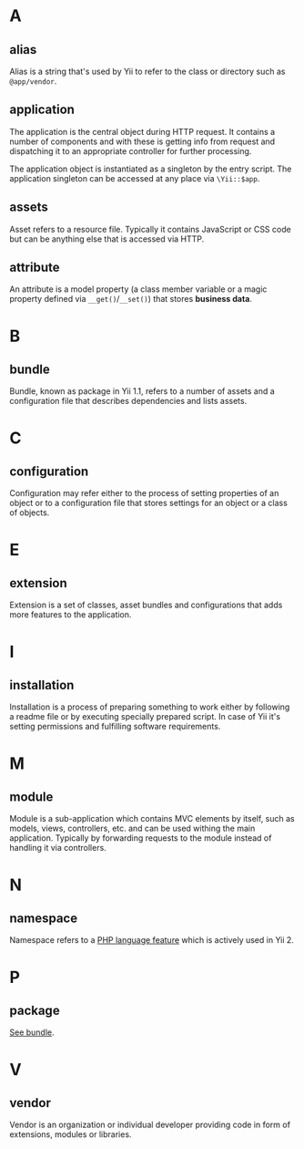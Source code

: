 # A

## alias

Alias is a string that's used by Yii to refer to the class or directory such as `@app/vendor`.

## application

The application is the central object during HTTP request. It contains a number of components and with these is getting info from request and dispatching it to an appropriate controller for further processing.

The application object is instantiated as a singleton by the entry script. The application singleton can be accessed at any place via `\Yii::$app`.

## assets

Asset refers to a resource file. Typically it contains JavaScript or CSS code but can be anything else that is accessed via HTTP.

## attribute

An attribute is a model property (a class member variable or a magic property defined via `__get()`/`__set()`) that stores **business data**.

# B

## bundle

Bundle, known as package in Yii 1.1, refers to a number of assets and a configuration file that describes dependencies and lists assets.

# C

## configuration

Configuration may refer either to the process of setting properties of an object or to a configuration file that stores settings for an object or a class of objects.

# E

## extension

Extension is a set of classes, asset bundles and configurations that adds more features to the application.

# I

## installation

Installation is a process of preparing something to work either by following a readme file or by executing specially prepared script. In case of Yii it's setting permissions and fulfilling software requirements.

# M

## module

Module is a sub-application which contains MVC elements by itself, such as models, views, controllers, etc. and can be used withing the main application. Typically by forwarding requests to the module instead of handling it via controllers.

# N

## namespace

Namespace refers to a [PHP language feature](http://php.net/manual/en/language.namespaces.php) which is actively used in Yii 2.

# P

## package

[See bundle](#bundle).

# V

## vendor

Vendor is an organization or individual developer providing code in form of extensions, modules or libraries.
